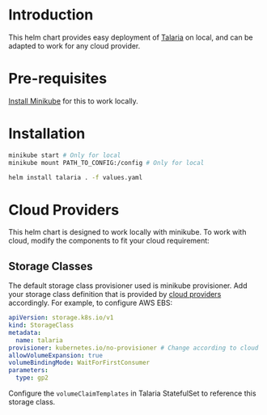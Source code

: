 # Introduction

This helm chart provides easy deployment of [Talaria](https://github.com/kelindar/talaria) on local, and can be adapted to work for any cloud provider.

# Pre-requisites

[Install Minikube](https://kubernetes.io/docs/tasks/tools/install-minikube/) for this to work locally.


# Installation

```sh
minikube start # Only for local
minikube mount PATH_TO_CONFIG:/config # Only for local

helm install talaria . -f values.yaml
```

# Cloud Providers

This helm chart is designed to work locally with minikube. To work with cloud, modify the components to fit your cloud requirement:  

## Storage Classes

The default storage class provisioner used is minikube provisioner. Add your storage class definition that is provided by [cloud providers](https://kubernetes.io/docs/concepts/storage/storage-classes/#the-storageclass-resource) accordingly. For example, to configure AWS EBS:

```yaml
apiVersion: storage.k8s.io/v1
kind: StorageClass
metadata:
  name: talaria
provisioner: kubernetes.io/no-provisioner # Change according to cloud
allowVolumeExpansion: true
volumeBindingMode: WaitForFirstConsumer
parameters:
  type: gp2
```

Configure the `volumeClaimTemplates` in Talaria StatefulSet to reference this storage class.